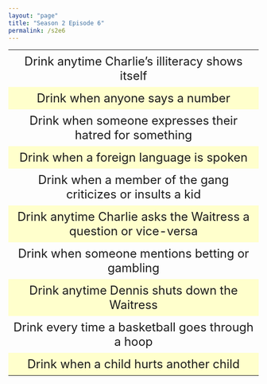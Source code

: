 ```yaml
---
layout: "page"
title: "Season 2 Episode 6"
permalink: /s2e6
---
```

<style>
table {
    border-collapse: collapse;
    width: 100%;
}

td {
    text-align: center;
    padding: 8px;
    font-size: 1.5em;
}

tr:nth-child(even) {background-color: #ffffCC;}
</style>

<table>
  <tr>
    <td>
    Drink anytime Charlie’s illiteracy shows itself
    </td>
  </tr>
  <tr>
    <td>
    Drink when anyone says a number
    </td>
  </tr>
  <tr>
    <td>
    Drink when someone expresses their hatred for something
    </td>
  </tr>
  <tr>
    <td>
    Drink when a foreign language is spoken
    </td>
  </tr>
  <tr>
    <td>
    Drink when a member of the gang criticizes or insults a kid
    </td>
  </tr>
  <tr>
    <td>
    Drink anytime Charlie asks the Waitress a question or vice-versa
    </td>
  </tr>
  <tr>
    <td>
    Drink when someone mentions betting or gambling
    </td>
  </tr>
  <tr>
    <td>
    Drink anytime Dennis shuts down the Waitress
    </td>
  </tr>
  <tr>
    <td>
    Drink every time a basketball goes through a hoop
    </td>
  </tr>
  <tr>
    <td>
    Drink when a child hurts another child
    </td>
  </tr>
</table>
